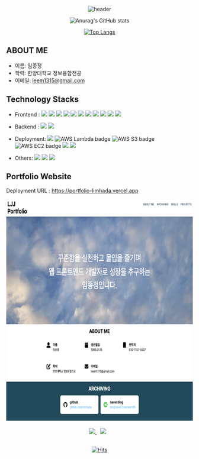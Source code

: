 
<div align=center>

<!-- 헤더-->
![header](https://capsule-render.vercel.app/api?type=cylinder&color=000000&height=150&section=header&text=limhada&fontColor=ffffff&fontSize=70&animation=fadeIn&fontAlignY=55)

<!-- 깃 통계 -->
![Anurag's GitHub stats](https://github-readme-stats.vercel.app/api?username=limhada&show_icons=true&theme=default)

<!-- 언어 사용량 통계 -->
[![Top Langs](https://github-readme-stats.vercel.app/api/top-langs/?username=limhada&layout=compact&theme=dracula)](https://github.com/limhada)

<div align="left">

    
## ABOUT ME
- 이름: 임종정
- 학력: 한양대학교 정보융합전공
- 이메일: leem1315@gmail.com

## Technology Stacks
- Frontend :
<img
          src='https://img.shields.io/badge/HTML-E34F26?style=flat&logo=html5&logoColor=white'
        ></img>
        <img
          src='https://img.shields.io/badge/CSS-1572B6?style=flat&logo=css3&logoColor=white'
        ></img>
        <img
          src='https://img.shields.io/badge/JavaScript-F7DF1E?style=flat&logo=javascript&logoColor=white'
        ></img>
        <img
          src='https://img.shields.io/badge/react-61DAFB?style=flat&logo=react&logoColor=white'
        ></img>
        <img
          src='https://img.shields.io/badge/react_router-CA4245?style=flat&logo=react-router&logoColor=white'
        ></img>
        <img
          src='https://img.shields.io/badge/redux-764ABC?style=flat&logo=redux&logoColor=white'
        ></img>
        <img
          src='https://img.shields.io/badge/recoil-3577e5?style=flat&logo=recoil&logoColor=white'
        ></img>
        <img
          src='https://img.shields.io/badge/tailwindcss-38B2AC?style=flat&logo=tailwind-css&logoColor=white'
        ></img>
        <img
          src='https://img.shields.io/badge/styled_components-DB7093?style=flat&logo=styled-components&logoColor=white'
        ></img>
        <img
          src='https://img.shields.io/badge/TypeScript-3178C6?style=flat&logo=TypeScript&logoColor=white'
        ></img>
        <img
          src='https://img.shields.io/badge/Next.js-000000?style=flat&logo=next.js&logoColor=white'
        ></img>

- Backend :
<img
          src='https://img.shields.io/badge/Node.js-339933?style=flat&logo=Node.js&logoColor=white'
        ></img>
        <img
          src='https://img.shields.io/badge/Express-000000?style=flat&logo=express&logoColor=white'
        ></img>
- Deployment:
<img
          src='https://img.shields.io/badge/Amazon_AWS-232F3E?style=flat&logo=amazon-aws&logoColor=white'
        ></img>
        <img
          src='https://img.shields.io/badge/AWS_Lambda-FF9900?style=flat&logo=aws-lambda&logoColor=white'
          alt='AWS Lambda badge'
        />
        <img
          src='https://img.shields.io/badge/AWS_S3-FF9900?style=flat&logo=amazon-s3&logoColor=white'
          alt='AWS S3 badge'
        />
        <img
          src='https://img.shields.io/badge/AWS_EC2-FF9900?style=flat&logo=amazon-aws&logoColor=white'
          alt='AWS EC2 badge'
        />
        <img
          src='https://img.shields.io/badge/Vercel-000000?style=flat&logo=vercel&logoColor=white'
        ></img>
        <img
          src='https://img.shields.io/badge/Cloudflare-F38020?style=flat&logo=cloudflare&logoColor=white'
        ></img>

- Others:
<img
          src='https://img.shields.io/badge/Postman-FF6C37?style=flat&logo=postman&logoColor=white'
        ></img>
        <img
          src='https://img.shields.io/badge/Figma-F24E1E?style=flat&logo=figma&logoColor=white'
        ></img>
        <img
          src='https://img.shields.io/badge/Notion-000000?style=flat&logo=notion&logoColor=white'
        ></img>


## Portfolio Website
Deployment URL : https://portfolio-limhada.vercel.app
<br>

<a href='https://portfolio-limhada.vercel.app' target='_blank'>
  <img src="https://github.com/limhada/portfolio/blob/main/public/portfolio/i1.png?raw=true" width="900px" height="600px">
</a>
<br>
<br>


        
<div align=center>
<!-- 테크블로그 -->
<a href="https://blog.naver.com/leem95">
    <img 
        src="http://img.shields.io/badge/Blog-ffffff?style=flat&logo=naver&link=https://blog.naver.com/leem95"
       

</a>

<!-- G메일 -->
<a href="mailto:leem1315@gmail.com">
    <img 
        src="https://img.shields.io/badge/Gmail-d14836?style=flat-square&logo=Gmail&logoColor=white&link=mailto:leem1315@gmail.com"
        style="height : auto; margin-left : 10px; margin-right : 10px;"/>
</a>

<br>
<br>

<!-- 방문자 수 -->
[![Hits](https://hits.seeyoufarm.com/api/count/incr/badge.svg?url=https%3A%2F%2Fgithub.com%2Flimhada%2Fhit-counter&count_bg=%23577044&title_bg=%23555555&icon=&icon_color=%23E7E7E7&title=hits&edge_flat=false)](https://hits.seeyoufarm.com)

 </div> 
</div>
  






